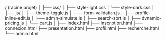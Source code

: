 /    (racine projet)
│
├── css/
│   ├── style-light.css
│   └── style-dark.css
│
├── js/
│   ├── theme-toggle.js
│   ├── form-validation.js
│   ├── profile-inline-edit.js
│   ├── admin-simulate.js
│   ├── search-sort.js
│   ├── dynamic-pricing.js
│   └── cart.js
│
├── index.html
├── inscription.html
├── connexion.html
├── presentation.html
├── profil.html
├── recherche.html
└── admin.html

